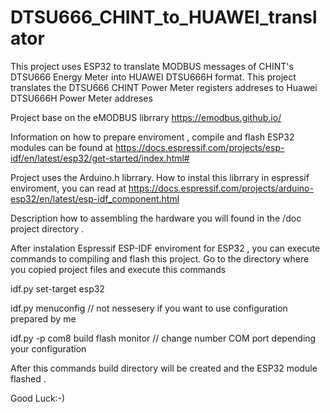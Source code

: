 # DTSU666_CHINT_to_HUAWEI_translator
This project uses ESP32 to translate MODBUS messages of CHINT's DTSU666 Energy Meter into HUAWEI DTSU666H format.
This project translates the DTSU666 CHINT Power Meter registers addreses to Huawei DTSU666H Power Meter addreses

Project base on the eMODBUS librrary  https://emodbus.github.io/ 

Information on how to prepare enviroment , compile and flash ESP32 modules can be found at
https://docs.espressif.com/projects/esp-idf/en/latest/esp32/get-started/index.html#

Project uses the Arduino.h librrary. How to instal this librrary in espressif enviroment,  you can read at
https://docs.espressif.com/projects/arduino-esp32/en/latest/esp-idf_component.html

Description how to assembling the hardware you will found in the /doc project directory . 

After instalation Espressif ESP-IDF enviroment for ESP32 , you can execute commands to compiling and flash this project.
Go to the directory where you copied project files and execute this commands  

idf.py set-target esp32

idf.py menuconfig     // not nessesery if you want to use configuration prepared by me

idf.py -p com8 build flash monitor     // change number COM port depending your configuration

After this commands build directory will be created  and the ESP32 module flashed .


Good Luck:-)
